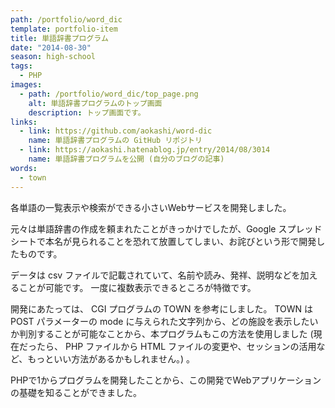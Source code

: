 ```yaml
---
path: /portfolio/word_dic
template: portfolio-item
title: 単語辞書プログラム
date: "2014-08-30"
season: high-school
tags:
  - PHP
images:
  - path: /portfolio/word_dic/top_page.png
    alt: 単語辞書プログラムのトップ画面
    description: トップ画面です。
links:
  - link: https://github.com/aokashi/word-dic
    name: 単語辞書プログラムの GitHub リポジトリ
  - link: https://aokashi.hatenablog.jp/entry/2014/08/3014
    name: 単語辞書プログラムを公開 (自分のブログの記事)
words:
  - town
---
```


各単語の一覧表示や検索ができる小さいWebサービスを開発しました。

元々は単語辞書の作成を頼まれたことがきっかけでしたが、Google スプレッドシートで本名が見られることを恐れて放置してしまい、お詫びという形で開発したものです。

データは csv ファイルで記載されていて、名前や読み、発祥、説明などを加えることが可能です。
一度に複数表示できるところが特徴です。

開発にあたっては、 CGI プログラムの TOWN を参考にしました。 TOWN は POST パラメーターの mode に与えられた文字列から、どの施設を表示したいか判別することが可能なことから、本プログラムもこの方法を使用しました (現在だったら、 PHP ファイルから HTML ファイルの変更や、セッションの活用など、もっといい方法があるかもしれません。) 。

PHPで1からプログラムを開発したことから、この開発でWebアプリケーションの基礎を知ることができました。
